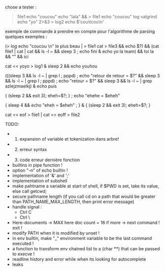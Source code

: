 chose a tester : 

> file1 echo "coucou"
echo "lala" && > file1 echo "coucou"
> log valgrind echo "yo" 2>&3 > log2
echo $'cou\tcou\n'

exemple de commande à prendre en compte pour l'algorithme de parsing
quelques exemples : 

(> log echo "coucou \n" le plus beau | > file1 cat > file3 && echo $?) && (cat file1 | cat | cat && ls -l ~ && sleep 3 ; echo fini & echo yo la team) && toi la && "" && ici

cat << yoyo > log1 & sleep 2 && echo youhou

(((sleep 3 && ls -l ~ | grep l ; pppd) ; echo "retour de retour = $?" && sleep 3 && ls -l ~ | grep l ; pppd) ; echo "retour = $?" && sleep 3 && ls -l ~ | grep azlejzmaelkj) & echo puis

{ (sleep 2 && exit 3); eheh=$?; } ; echo "ehehe = $eheh"

{ sleep 4 && echo "eheh = $eheh" ; } & { (sleep 2 && exit 3); eheh=$?; }

cat << eof > file1 | cat << eoff > file2



TODO:

- 1) expansion of variable et tokenization dans arbre!
- 2) erreur syntax
- 3) code erreur dernière fonction
- builtins in pipe function !
- option "-n" of echo builtin !
- implementation of '&' and ';'
- implementation of subshell 
- make pahtname a variable at start of shell, if $PWD is set, take its value, else call getcwd;
- secure pathname length (if you call cd on a path that would be greater than PATH_NAME_MAX_LENGTH, then print error message)
- handle signal :
    - Ctrl C
    - Ctrl \
- Here-documents  -> MAX here doc count = 16 if more -> next command ! exit !
- modify PATH when it is modified by unset !
- in env builtin, make "_" environment variable to be the last command executed !
- a function to transform env chained list to a (char **) that can be passed to execve !
- readline history and error while <C-C> when its looking for autocomplete
- leaks
